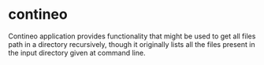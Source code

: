 contineo
========

Contineo application provides functionality that might be used to get all files path in a directory recursively, though it originally lists all the files present in the input directory given at command line.

